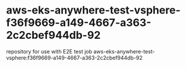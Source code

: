 # aws-eks-anywhere-test-vsphere-f36f9669-a149-4667-a363-2c2cbef944db-92
repository for use with E2E test job aws-eks-anywhere-test-vsphere:f36f9669-a149-4667-a363-2c2cbef944db-92
